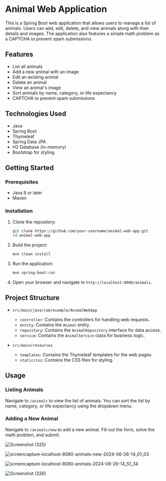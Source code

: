 # Animal Web Application

This is a Spring Boot web application that allows users to manage a list of animals. Users can add, edit, delete, and view animals along with their details and images. The application also features a simple math problem as a CAPTCHA to prevent spam submissions.

## Features

- List all animals
- Add a new animal with an image
- Edit an existing animal
- Delete an animal
- View an animal's image
- Sort animals by name, category, or life expectancy
- CAPTCHA to prevent spam submissions

## Technologies Used

- Java
- Spring Boot
- Thymeleaf
- Spring Data JPA
- H2 Database (in-memory)
- Bootstrap for styling

## Getting Started

### Prerequisites

- Java 8 or later
- Maven

### Installation

1. Clone the repository:

    ```bash
    git clone https://github.com/your-username/animal-web-app.git
    cd animal-web-app
    ```

2. Build the project:

    ```bash
    mvn clean install
    ```

3. Run the application:

    ```bash
    mvn spring-boot:run
    ```

4. Open your browser and navigate to `http://localhost:8080/animals`.

## Project Structure

- `src/main/java/com/example/AnimalWebApp`
  - `controller`: Contains the controllers for handling web requests.
  - `entity`: Contains the `Animal` entity.
  - `repository`: Contains the `AnimalRepository` interface for data access.
  - `service`: Contains the `AnimalService` class for business logic.

- `src/main/resources`
  - `templates`: Contains the Thymeleaf templates for the web pages.
  - `static/css`: Contains the CSS files for styling.

## Usage

### Listing Animals

Navigate to `/animals` to view the list of animals. You can sort the list by name, category, or life expectancy using the dropdown menu.

### Adding a New Animal

Navigate to `/animals/new` to add a new animal. Fill out the form, solve the math problem, and submit.


![Screenshot (325)](https://github.com/poojatajane18/AnimalWebApp/assets/92642653/37b7fd9a-72f1-460f-8302-115ff1e1391e)

![screencapture-localhost-8080-animals-new-2024-06-26-14_01_03](https://github.com/poojatajane18/AnimalWebApp/assets/92642653/87ef547b-4cfc-45f3-aaeb-0d3ccf4e0142)

![screencapture-localhost-8080-animals-2024-06-26-14_51_34](https://github.com/poojatajane18/AnimalWebApp/assets/92642653/1902ac69-19f7-43dc-888c-4a8824754413)

![Screenshot (326)](https://github.com/poojatajane18/AnimalWebApp/assets/92642653/35379dc3-83d5-4554-9b6b-2efdd289ee06)
